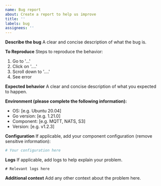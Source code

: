```yaml
---
name: Bug report
about: Create a report to help us improve
title: ''
labels: bug
assignees: ''
---
```


**Describe the bug**
A clear and concise description of what the bug is.

**To Reproduce**
Steps to reproduce the behavior:
1. Go to '...'
2. Click on '....'
3. Scroll down to '....'
4. See error

**Expected behavior**
A clear and concise description of what you expected to happen.

**Environment (please complete the following information):**
- OS: [e.g. Ubuntu 20.04]
- Go version: [e.g. 1.21.0]
- Component: [e.g. MQTT, NATS, S3]
- Version: [e.g. v1.2.3]

**Configuration**
If applicable, add your component configuration (remove sensitive information):

```yaml
# Your configuration here
```

**Logs**
If applicable, add logs to help explain your problem.

```
# Relevant logs here
```

**Additional context**
Add any other context about the problem here.